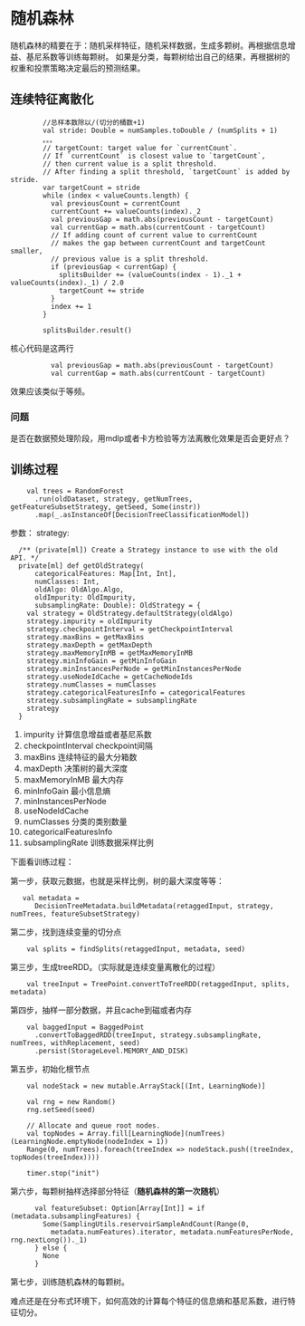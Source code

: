 # 随机森林
随机森林的精要在于：随机采样特征，随机采样数据，生成多颗树。再根据信息增益、基尼系数等训练每颗树。
如果是分类，每颗树给出自己的结果，再根据树的权重和投票策略决定最后的预测结果。

## 连续特征离散化
```
        //总样本数除以/(切分的桶数+1)
        val stride: Double = numSamples.toDouble / (numSplits + 1)
        。。。
        // targetCount: target value for `currentCount`.
        // If `currentCount` is closest value to `targetCount`,
        // then current value is a split threshold.
        // After finding a split threshold, `targetCount` is added by stride.
        var targetCount = stride
        while (index < valueCounts.length) {
          val previousCount = currentCount
          currentCount += valueCounts(index)._2
          val previousGap = math.abs(previousCount - targetCount)
          val currentGap = math.abs(currentCount - targetCount)
          // If adding count of current value to currentCount
          // makes the gap between currentCount and targetCount smaller,
          // previous value is a split threshold.
          if (previousGap < currentGap) {
            splitsBuilder += (valueCounts(index - 1)._1 + valueCounts(index)._1) / 2.0
            targetCount += stride
          }
          index += 1
        }

        splitsBuilder.result()

```

核心代码是这两行
```
          val previousGap = math.abs(previousCount - targetCount)
          val currentGap = math.abs(currentCount - targetCount)
```

效果应该类似于等频。

### 问题
是否在数据预处理阶段，用mdlp或者卡方检验等方法离散化效果是否会更好点？

## 训练过程

```
    val trees = RandomForest
      .run(oldDataset, strategy, getNumTrees, getFeatureSubsetStrategy, getSeed, Some(instr))
      .map(_.asInstanceOf[DecisionTreeClassificationModel])
```

参数：
strategy:
```
  /** (private[ml]) Create a Strategy instance to use with the old API. */
  private[ml] def getOldStrategy(
      categoricalFeatures: Map[Int, Int],
      numClasses: Int,
      oldAlgo: OldAlgo.Algo,
      oldImpurity: OldImpurity,
      subsamplingRate: Double): OldStrategy = {
    val strategy = OldStrategy.defaultStrategy(oldAlgo)
    strategy.impurity = oldImpurity
    strategy.checkpointInterval = getCheckpointInterval
    strategy.maxBins = getMaxBins
    strategy.maxDepth = getMaxDepth
    strategy.maxMemoryInMB = getMaxMemoryInMB
    strategy.minInfoGain = getMinInfoGain
    strategy.minInstancesPerNode = getMinInstancesPerNode
    strategy.useNodeIdCache = getCacheNodeIds
    strategy.numClasses = numClasses
    strategy.categoricalFeaturesInfo = categoricalFeatures
    strategy.subsamplingRate = subsamplingRate
    strategy
  }
```

1. impurity 计算信息增益或者基尼系数
2. checkpointInterval checkpoint间隔
3. maxBins 连续特征的最大分箱数
4. maxDepth 决策树的最大深度
5. maxMemoryInMB 最大内存
6. minInfoGain 最小信息熵
7. minInstancesPerNode
8. useNodeIdCache
9. numClasses 分类的类别数量
10. categoricalFeaturesInfo
11. subsamplingRate 训练数据采样比例

下面看训练过程：

第一步，获取元数据，也就是采样比例，树的最大深度等等：
```
   val metadata =
      DecisionTreeMetadata.buildMetadata(retaggedInput, strategy, numTrees, featureSubsetStrategy)
```

第二步，找到连续变量的切分点

```
    val splits = findSplits(retaggedInput, metadata, seed)

```

第三步，生成treeRDD。（实际就是连续变量离散化的过程）
```
    val treeInput = TreePoint.convertToTreeRDD(retaggedInput, splits, metadata)

```

第四步，抽样一部分数据，并且cache到磁或者内存
```
    val baggedInput = BaggedPoint
      .convertToBaggedRDD(treeInput, strategy.subsamplingRate, numTrees, withReplacement, seed)
      .persist(StorageLevel.MEMORY_AND_DISK)
```

第五步，初始化根节点
```
    val nodeStack = new mutable.ArrayStack[(Int, LearningNode)]

    val rng = new Random()
    rng.setSeed(seed)

    // Allocate and queue root nodes.
    val topNodes = Array.fill[LearningNode](numTrees)(LearningNode.emptyNode(nodeIndex = 1))
    Range(0, numTrees).foreach(treeIndex => nodeStack.push((treeIndex, topNodes(treeIndex))))

    timer.stop("init")
```

第六步，每颗树抽样选择部分特征（**随机森林的第一次随机**）
```
      val featureSubset: Option[Array[Int]] = if (metadata.subsamplingFeatures) {
        Some(SamplingUtils.reservoirSampleAndCount(Range(0,
          metadata.numFeatures).iterator, metadata.numFeaturesPerNode, rng.nextLong())._1)
      } else {
        None
      }
```

第七步，训练随机森林的每颗树。

难点还是在分布式环境下，如何高效的计算每个特征的信息熵和基尼系数，进行特征切分。




